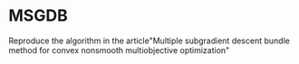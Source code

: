 # MSGDB
Reproduce the algorithm in the article"Multiple subgradient descent bundle method for convex nonsmooth multiobjective optimization"
